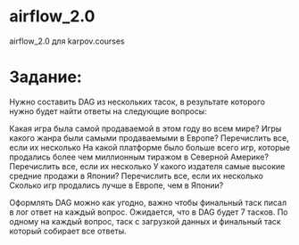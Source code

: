 # airflow_2.0
airflow_2.0 для karpov.courses

# Задание:

Нужно составить DAG из нескольких тасок, в результате которого нужно будет найти ответы на следующие вопросы:

  Какая игра была самой продаваемой в этом году во всем мире?
  Игры какого жанра были самыми продаваемыми в Европе? Перечислить все, если их несколько
  На какой платформе было больше всего игр, которые продались более чем миллионным тиражом в Северной Америке?
  Перечислить все, если их несколько
  У какого издателя самые высокие средние продажи в Японии?
  Перечислить все, если их несколько
  Сколько игр продались лучше в Европе, чем в Японии?

Оформлять DAG можно как угодно, важно чтобы финальный таск писал в лог ответ на каждый вопрос. Ожидается, что в DAG будет 7 тасков. По одному на каждый вопрос, таск с загрузкой данных и финальный таск который собирает все ответы. 
